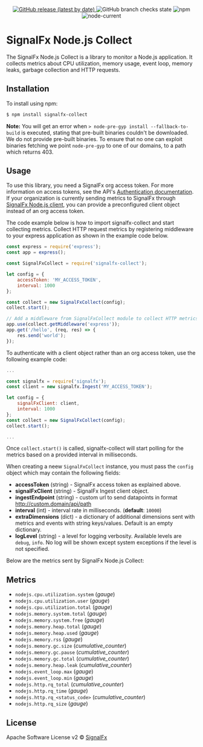 <p align="center">
  <a href="https://github.com/signalfx/signalfx-nodejs-collect/releases">
    <img alt="GitHub release (latest by date)" src="https://img.shields.io/github/v/release/signalfx/signalfx-nodejs-collect?include_prereleases&logo=github&style=for-the-badge&cacheSeconds=3600">
  </a>
  <img alt="GitHub branch checks state" src="https://img.shields.io/github/checks-status/signalfx/signalfx-nodejs-collect/main?style=for-the-badge&logo=github&cacheSeconds=3600">
  <img alt="npm" src="https://img.shields.io/npm/v/signalfx-collect?style=for-the-badge&logo=npm&cacheSeconds=3600">
  <img alt="node-current" src="https://img.shields.io/node/v/signalfx-collect?style=for-the-badge&logo=nodedotjs&cacheSeconds=3600">
</p>

# SignalFx Node.js Collect

The SignalFx Node.js Collect is a library to monitor a Node.js application. It collects metrics about CPU utilization, memory usage, event loop, memory leaks, garbage collection and HTTP requests.

## Installation
To install using npm:

```sh
$ npm install signalfx-collect
```

**Note:** You will get an error when `> node-pre-gyp install --fallback-to-build` is executed, stating that pre-built binaries couldn't be downloaded. We do not provide pre-built binaries. To ensure that no one can exploit binaries fetching we point `node-pre-gyp` to one of our domains, to a path which returns 403.

## Usage

To use this library, you need a SignalFx org access token. For more information on access tokens, see the API's [Authentication documentation](https://developers.signalfx.com/basics/authentication.html). If your organization is currently sending metrics to SignalFx through [SignalFx Node.js client](https://github.com/signalfx/signalfx-nodejs), you can provide a preconfigured client object instead of an org access token.

The code example below is how to import signalfx-collect and start collecting metrics. Collect HTTP request metrics by registering middleware to your express application as shown in the example code below.

```js
const express = require('express');
const app = express();

const SignalFxCollect = require('signalfx-collect');

let config = {
    accessToken: 'MY_ACCESS_TOKEN',
    interval: 1000
};

const collect = new SignalFxCollect(config);
collect.start();

// Add a middleware from SignalFxCollect module to collect HTTP metrics
app.use(collect.getMiddleware('express'));
app.get('/hello', (req, res) => {
    res.send('world');
});
```

To authenticate with a client object rather than an org access token, use the following example code:

```js
...

const signalfx = require('signalfx');
const client = new signalfx.Ingest('MY_ACCESS_TOKEN');

let config = {
    signalFxClient: client,
    interval: 1000
};
const collect = new SignalFxCollect(config);
collect.start();

...
```

Once `collect.start()` is called, signalfx-collect will start polling for the metrics based on a provided interval in milliseconds.

When creating a neew `SignalFxCollect` instance, you must pass the `config` object which may contain the following fields:
+ **accessToken** (string) - SignalFx access token as explained above.
+ **signalFxClient** (string) - SignalFx Ingest client object.
+ **ingestEndpoint** (string) - custom url to send datapoints in format http://custom.domain/api/path
+ **interval** (int) - interval rate in milliseconds. (**default**: `10000`)
+ **extraDimensions** (dict) - a dictionary of additional dimensions sent with metrics and events with string keys/values. Default is an empty dictionary.
+ **logLevel** (string) - a level for logging verbosity. Available levels are `debug`, `info`. No log will be shown except system exceptions if the level is not specified.

Below are the metrics sent by SignalFx Node.js Collect:

## Metrics
- `nodejs.cpu.utilization.system` (*gauge*)
- `nodejs.cpu.utilization.user` (*gauge*)
- `nodejs.cpu.utilization.total` (*gauge*)
- `nodejs.memory.system.total` (*gauge*)
- `nodejs.memory.system.free` (*gauge*)
- `nodejs.memory.heap.total` (*gauge*)
- `nodejs.memory.heap.used` (*gauge*)
- `nodejs.memory.rss` (*gauge*)
- `nodejs.memory.gc.size` (*cumulative_counter*)
- `nodejs.memory.gc.pause` (*cumulative_counter*)
- `nodejs.memory.gc.total` (*cumulative_counter*)
- `nodejs.memory.heap.leak` (*cumulative_counter*)
- `nodejs.event_loop.max` (*gauge*)
- `nodejs.event_loop.min` (*gauge*)
- `nodejs.http.rq_total` (*cumulative_counter*)
- `nodejs.http.rq_time` (*gauge*)
- `nodejs.http.rq_<status_code>` (*cumulative_counter*)
- `nodejs.http.rq_size` (*gauge*)


## License

Apache Software License v2 © [SignalFx](https://signalfx.com)
